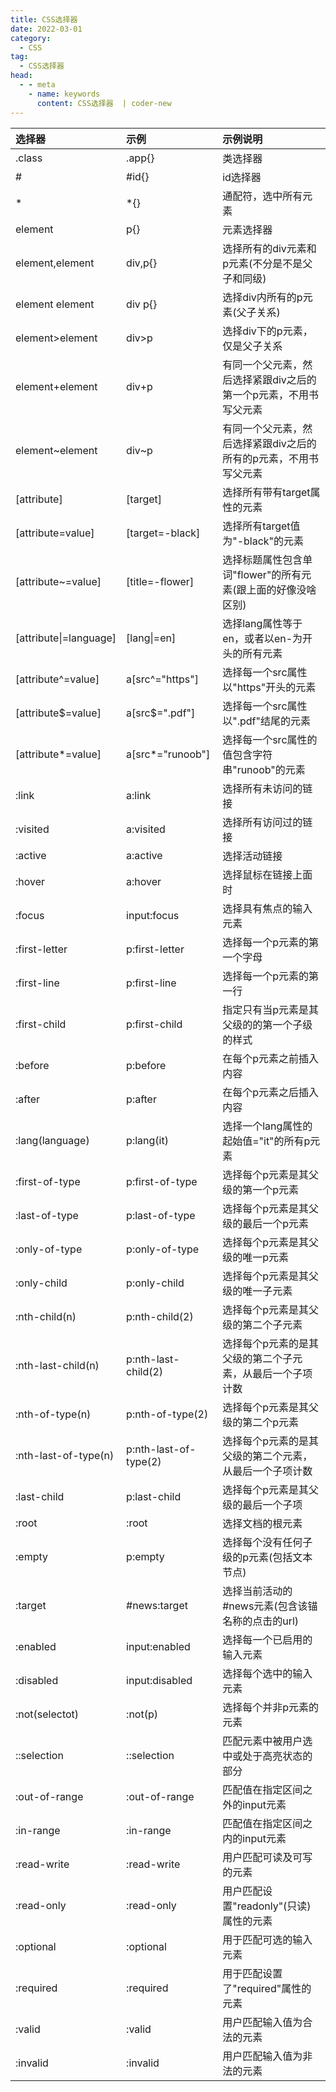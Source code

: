 ```yaml
---
title: CSS选择器
date: 2022-03-01
category:
  - CSS
tag:
  - CSS选择器
head:
  - - meta
    - name: keywords
      content: CSS选择器  | coder-new
---
```



| 选择器                     | 示例                  | 示例说明                                                         |
| :------------------------- | :-------------------- | :--------------------------------------------------------------- |
| .class                     | .app{}                | 类选择器                                                         |
| #                          | #id{}                 | id选择器                                                         |
| *                          | *{}                   | 通配符，选中所有元素                                             |
| element                    | p{}                   | 元素选择器                                                       |
| element,element            | div,p{}               | 选择所有的div元素和p元素(不分是不是父子和同级)                   |
| element element            | div p{}               | 选择div内所有的p元素(父子关系)                                   |
| element>element            | div>p                 | 选择div下的p元素，仅是父子关系                                   |
| element+element            | div+p                 | 有同一个父元素，然后选择紧跟div之后的第一个p元素，不用书写父元素 |
| element~element            | div~p                 | 有同一个父元素，然后选择紧跟div之后的所有的p元素，不用书写父元素 |
| [attribute]                | [target]              | 选择所有带有target属性的元素                                     |
| [attribute=value]          | [target=-black]       | 选择所有target值为"-black"的元素                                 |
| [attribute~=value]         | [title=-flower]       | 选择标题属性包含单词"flower"的所有元素(跟上面的好像没啥区别)     |
| [attribute&#124;=language] | [lang&#124;=en]       | 选择lang属性等于en，或者以en-为开头的所有元素                    |
| [attribute^=value]         | a[src^="https"]       | 选择每一个src属性以"https"开头的元素                             |
| [attribute$=value]         | a[src$=".pdf"]        | 选择每一个src属性以".pdf"结尾的元素                              |
| [attribute*=value]         | a[src*="runoob"]      | 选择每一个src属性的值包含字符串"runoob"的元素                    |
| :link                      | a:link                | 选择所有未访问的链接                                             |
| :visited                   | a:visited             | 选择所有访问过的链接                                             |
| :active                    | a:active              | 选择活动链接                                                     |
| :hover                     | a:hover               | 选择鼠标在链接上面时                                             |
| :focus                     | input:focus           | 选择具有焦点的输入元素                                           |
| :first-letter              | p:first-letter        | 选择每一个p元素的第一个字母                                      |
| :first-line                | p:first-line          | 选择每一个p元素的第一行                                          |
| :first-child               | p:first-child         | 指定只有当p元素是其父级的的第一个子级的样式                      |
| :before                    | p:before              | 在每个p元素之前插入内容                                          |
| :after                     | p:after               | 在每个p元素之后插入内容                                          |
| :lang(language)            | p:lang(it)            | 选择一个lang属性的起始值="it"的所有p元素                         |
| :first-of-type             | p:first-of-type       | 选择每个p元素是其父级的第一个p元素                               |
| :last-of-type              | p:last-of-type        | 选择每个p元素是其父级的最后一个p元素                             |
| :only-of-type              | p:only-of-type        | 选择每个p元素是其父级的唯一p元素                                 |
| :only-child                | p:only-child          | 选择每个p元素是其父级的唯一子元素                                |
| :nth-child(n)              | p:nth-child(2)        | 选择每个p元素是其父级的第二个子元素                              |
| :nth-last-child(n)         | p:nth-last-child(2)   | 选择每个p元素的是其父级的第二个子元素，从最后一个子项计数        |
| :nth-of-type(n)            | p:nth-of-type(2)      | 选择每个p元素是其父级的第二个p元素                               |
| :nth-last-of-type(n)       | p:nth-last-of-type(2) | 选择每个p元素的是其父级的第二个元素，从最后一个子项计数          |
| :last-child                | p:last-child          | 选择每个p元素是其父级的最后一个子项                              |
| :root                      | :root                 | 选择文档的根元素                                                 |
| :empty                     | p:empty               | 选择每个没有任何子级的p元素(包括文本节点)                        |
| :target                    | #news:target          | 选择当前活动的#news元素(包含该锚名称的点击的url)                 |
| :enabled                   | input:enabled         | 选择每一个已启用的输入元素                                       |
| :disabled                  | input:disabled        | 选择每个选中的输入元素                                           |
| :not(selectot)             | :not(p)               | 选择每个并非p元素的元素                                          |
| ::selection                | ::selection           | 匹配元素中被用户选中或处于高亮状态的部分                         |
| :out-of-range              | :out-of-range         | 匹配值在指定区间之外的input元素                                  |
| :in-range                  | :in-range             | 匹配值在指定区间之内的input元素                                  |
| :read-write                | :read-write           | 用户匹配可读及可写的元素                                         |
| :read-only                 | :read-only            | 用户匹配设置"readonly"(只读)属性的元素                           |
| :optional                  | :optional             | 用于匹配可选的输入元素                                           |
| :required                  | :required             | 用于匹配设置了"required"属性的元素                               |
| :valid                     | :valid                | 用户匹配输入值为合法的元素                                       |
| :invalid                   | :invalid              | 用户匹配输入值为非法的元素                                       |

